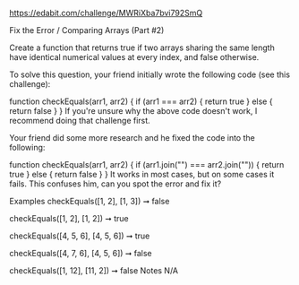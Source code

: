 https://edabit.com/challenge/MWRiXba7bvi792SmQ

Fix the Error / Comparing Arrays (Part #2)

Create a function that returns true if two arrays sharing the same length have identical numerical values at every index, and false otherwise.

To solve this question, your friend initially wrote the following code (see this challenge):

function checkEquals(arr1, arr2) {
  if (arr1 === arr2) {
    return true
   } else {
    return false
   }
}
If you're unsure why the above code doesn't work, I recommend doing that challenge first.

Your friend did some more research and he fixed the code into the following:

function checkEquals(arr1, arr2) {
  if (arr1.join("") === arr2.join("")) {
    return true
   } else {
    return false
   }
}
It works in most cases, but on some cases it fails. This confuses him, can you spot the error and fix it?

Examples
checkEquals([1, 2], [1, 3]) ➞ false

checkEquals([1, 2], [1, 2]) ➞ true

checkEquals([4, 5, 6], [4, 5, 6]) ➞ true

checkEquals([4, 7, 6], [4, 5, 6]) ➞ false

checkEquals([1, 12], [11, 2]) ➞ false
Notes
N/A